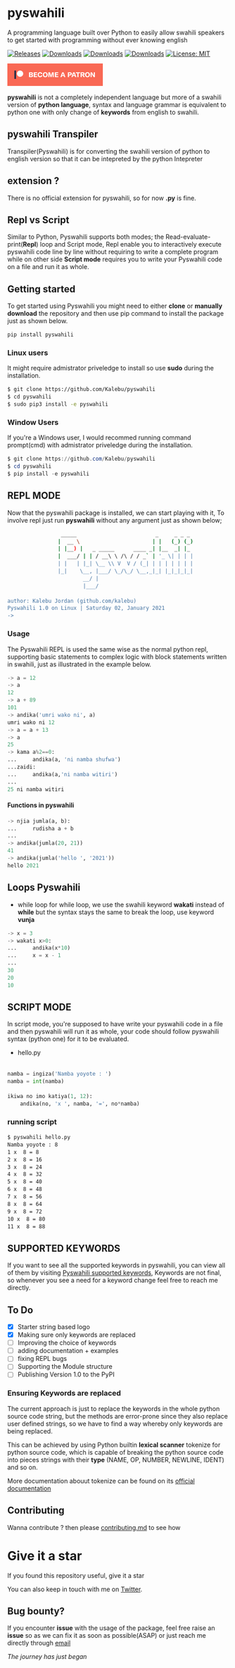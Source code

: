 # pyswahili
A programming language built over Python to easily allow swahili speakers to get started with programming without ever knowing english

[![Releases](https://badgen.net/github/releases/kalebu/pyswahili)](https://github.com/Kalebu/pyswahili)
[![Downloads](https://pepy.tech/badge/pyswahili)](https://pepy.tech/project/pyswahili)
[![Downloads](https://pepy.tech/badge/pyswahili/month)](https://pepy.tech/project/pyswahili)
[![Downloads](https://pepy.tech/badge/pyswahili/week)](https://pepy.tech/project/pyswahili)
[![License: MIT](https://img.shields.io/badge/License-MIT-yellow.svg)](https://opensource.org/licenses/MIT)


[![Become a patron](pictures/become_a_patron_button.png)](https://www.patreon.com/kalebujordan)

**pyswahili** is not a completely independent language but more of a swahili version of **python language**, syntax and language grammar is 
equivalent to python one with only change of **keywords** from english to swahili. 


## pyswahili Transpiler
Transpiler(Pyswahili) is for converting the swahili version of python to english version so that it can be intepreted by the python Intepreter

## extension ?

There is no official extension for pyswahili, so for now **.py** is fine.

## Repl vs Script

Similar to Python, Pyswahili supports both modes; the Read-evaluate-print(**Repl**) loop and Script mode, 
Repl enable you to interactively execute pyswahili code line by line without requiring to write a complete program while on other side **Script mode** requires you 
to write your Pyswahili code on a file and run it as whole.

## Getting started 

To get started using Pyswahili you might need to either **clone** or **manually download** the repository 
and then use pip command to install the package just as shown below.

```bash
pip install pyswahili
```

### Linux users 
It might require admistrator priveledge to install so use **sudo** during the installation.

```bash 
$ git clone https://github.com/Kalebu/pyswahili
$ cd pyswahili
$ sudo pip3 install -e pyswahili
```


### Window Users
If you're a Windows user, I would recommed running command prompt(cmd) with admistrator priveledge during the installation.

```powershell
$ git clone https://github.com/Kalebu/pyswahili
$ cd pyswahili
$ pip install -e pyswahili
```

## REPL MODE
Now that the pyswahili package is installed, we can start playing with it, To involve repl just run **pyswahili** without any argument 
just as shown below;

```bash       
                 _____                         _     _ _ _ 
                |  __ \                       | |   (_) (_)
                | |__) |   _ _____      ____ _| |__  _| |_ 
                |  ___/ | | / __\ \ /\ / / _` | '_ \| | | |
                | |   | |_| \__ \\ V  V / (_| | | | | | | |
                |_|    \__, |___/ \_/\_/ \__,_|_| |_|_|_|_|
                        __/ |                              
                        |___/                               
            
author: Kalebu Jordan (github.com/kalebu)
Pyswahili 1.0 on Linux | Saturday 02, January 2021
-> 
```

### Usage

The Pyswahili REPL is used the same wise as the normal python repl, supporting basic statements to complex logic with block statements written in swahili, 
just as illustrated in the example below.

```python
-> a = 12
-> a
12
-> a + 89
101
-> andika('umri wako ni', a)
umri wako ni 12
-> a = a + 13
-> a
25
-> kama a%2==0:
...     andika(a, 'ni namba shufwa')
...zaidi:
...     andika(a,'ni namba witiri')
...
25 ni namba witiri
```


#### Functions in pyswahili


```python
-> njia jumla(a, b):
...     rudisha a + b 
...
-> andika(jumla(20, 21))
41
-> andika(jumla('hello ', '2021'))
hello 2021
```

## Loops Pyswahili

- while loop 
for while loop, we use the swahili keyword **wakati** instead of **while** but the syntax stays the same 
to break the loop, use keyword **vunja** 
```python
-> x = 3   
-> wakati x>0:
...     andika(x*10)
...     x = x - 1
...
30
20
10
```

## SCRIPT MODE
In script mode, you're supposed to have write your pyswahili code in a file and then pyswahili will run it as whole, 
your code should follow pyswahili syntax (python one) for it to be evaluated.

- hello.py

```python 

namba = ingiza('Namba yoyote : ')
namba = int(namba)

ikiwa no imo katiya(1, 12):
    andika(no, 'x ', namba, '=', no*namba)
```

### running script

```bash
$ pyswahili hello.py 
Namba yoyote : 8 
1 x  8 = 8
2 x  8 = 16
3 x  8 = 24
4 x  8 = 32
5 x  8 = 40
6 x  8 = 48
7 x  8 = 56
8 x  8 = 64
9 x  8 = 72
10 x  8 = 80
11 x  8 = 88
```

## SUPPORTED KEYWORDS 

If you want to see all the supported keywords in pyswahili, you can view all of them by visiting 
[Pyswahili supported keywords](https://github.com/Kalebu/pyswahili/blob/main/pyswahili/Swahili/sw_to_en.py),
Keywords are not final, so whenever you see a need for a keyword change feel free to reach me directly.


## To Do 


- [x] Starter string based logo
- [x] Making sure only keywords are replaced
- [ ] Improving the choice of keywords 
- [ ] adding documentation + examples  
- [ ] fixing REPL bugs
- [ ] Supporting the Module structure
- [ ] Publishing Version 1.0 to the PyPI

### Ensuring Keywords are replaced

The current approach is just to replace the keywords in the whole python source code string, but the methods are error-prone 
since they also replace user defined strings, so we have to find a way whereby only keywords are being replaced. 

This can be achieved by using Python builtin **lexical scanner** tokenize for python source code, which is capable of breaking the 
python source code into pieces strings with their **type** (NAME, OP, NUMBER, NEWLINE, IDENT) and so on.

More documentation abouut tokenize can be found on its [official documentation](https://docs.python.org/3/library/tokenize.html)

Contributing
------------

Wanna contribute ? then please [contributing.md](https://github.com/Kalebu/pyswahili/blob/main/CONTRIBUTING.md) to see how


# Give it a star 

If you found this repository useful, give it a star 

You can also keep in touch with me on [Twitter](https://twitter.com/j_kalebu).


## Bug bounty?

If you encounter **issue** with the usage of the package, feel free raise an **issue** so as 
we can fix it as soon as possible(ASAP) or just reach me directly through [email](isaackeinstein@gmail.com)


*The journey has just began*
